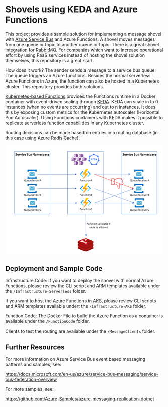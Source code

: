# Shovels using KEDA and Azure Functions

This project provides a sample solution for implementing a message shovel with [Azure Service Bus](https://docs.microsoft.com/en-us/azure/service-bus-messaging/service-bus-messaging-overview) and Azure Functions. A shovel moves messages from one queue or topic to another queue or topic. There is a great shovel integration for [RabbitMQ](https://www.rabbitmq.com/shovel.html). For companies which want to increase operational effort by using PaaS services instead of hosting the shovel solution themselves, this repository is a great start. 

How does it work?
The sender sends a message to a service bus queue. The queue triggers an Azure functions. Besides the normal serverless Azure Functions in Azure, the function can also be hosted in a Kubernetes cluster. This repository provides both solutions.

[Kubernetes-based Functions](https://docs.microsoft.com/en-us/azure/azure-functions/functions-kubernetes-keda) provides the Functions runtime in a Docker container with event-driven scaling through [KEDA](https://keda.sh/). KEDA can scale in to 0 instances (when no events are occurring) and out to n instances. It does this by exposing custom metrics for the Kubernetes autoscaler (Horizontal Pod Autoscaler). Using Functions containers with KEDA makes it possible to replicate serverless function capabilities in any Kubernetes cluster. 

Routing decisions can be made based on entries in a routing database (in this case using Azure Redis Cache). 

![Image of Architecture](https://github.com/sonniiy/shovel-keda-serverless/blob/main/ArchitekturDiagramm.png)

## Deployment and Sample Code

Infrastructure Code: 
If you want to deploy the shovel with normal Azure Functions, please review the CLI script and ARM templates available under the ```/Infrastructure-Serverless``` folder.

If you want to host the Azure Functions in AKS, please review CLI scripts and ARM templates available undert the ```/Infrastructure-AKS``` folder.

Function Code:
The Docker File to build the Azure Function as a container is available under the ```/FunctionCode``` folder.

Clients to test the routing are available under the ```/MessageClients``` folder.

## Further Resources

For more information on Azure Service Bus event based messaging patterns and samples, see:

https://docs.microsoft.com/en-us/azure/service-bus-messaging/service-bus-federation-overview

For more samples, see:

https://github.com/Azure-Samples/azure-messaging-replication-dotnet
